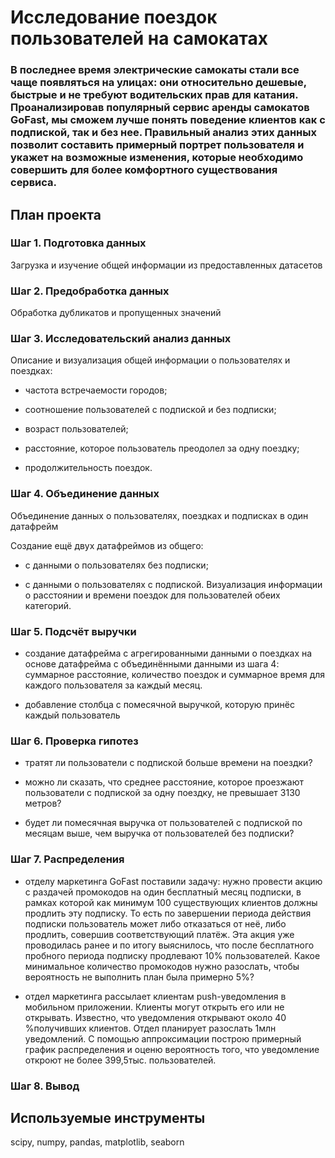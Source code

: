 # Исследование поездок пользователей на самокатах
### В последнее время электрические самокаты стали все чаще появляться на улицах: они относительно дешевые, быстрые и не требуют водительских прав для катания. Проанализировав популярный сервис аренды самокатов GoFast, мы сможем лучше понять поведение клиентов как с подпиской, так и без нее. Правильный анализ этих данных позволит составить примерный портрет пользователя и укажет на возможные изменения, которые необходимо совершить для более комфортного существования сервиса.

## План проекта

### Шаг 1. Подготовка данных
Загрузка и изучение общей информации из предоставленных датасетов

### Шаг 2. Предобработка данных
Обработка дубликатов и пропущенных значений


### Шаг 3. Исследовательский анализ данных
Описание и визуализация общей информации о пользователях и поездках:
- частота встречаемости городов;
- соотношение пользователей с подпиской и без подписки;

- возраст пользователей;

- расстояние, которое пользователь преодолел за одну поездку;

- продолжительность поездок.


### Шаг 4. Объединение данных
Объединение данных о пользователях, поездках и подписках в один датафрейм

Создание ещё двух датафреймов из общего:

- c данными о пользователях без подписки;

- с данными о пользователях с подпиской.
Визуализация информации о расстоянии и времени поездок для пользователей обеих категорий.

### Шаг 5. Подсчёт выручки

- создание датафрейма с агрегированными данными о поездках на основе датафрейма с объединёнными данными из шага 4: суммарное расстояние, количество поездок и суммарное время для каждого пользователя за каждый месяц.

- добавление столбца с помесячной выручкой, которую принёс каждый пользователь 

### Шаг 6. Проверка гипотез

- тратят ли пользователи с подпиской больше времени на поездки? 

- можно ли сказать, что среднее расстояние, которое проезжают пользователи с подпиской за одну поездку, не превышает 3130 метров?
  
- будет ли помесячная выручка от пользователей с подпиской по месяцам выше, чем выручка от пользователей без подписки?

### Шаг 7. Распределения
  
- отделу маркетинга GoFast поставили задачу: нужно провести акцию с раздачей промокодов на один бесплатный месяц подписки, в рамках которой как минимум 100 существующих клиентов должны продлить эту подписку. То есть по завершении периода действия подписки пользователь может либо отказаться от неё, либо продлить, совершив соответствующий платёж. 
Эта акция уже проводилась ранее и по итогу выяснилось, что после бесплатного пробного периода подписку продлевают 10% пользователей. Какое минимальное количество промокодов нужно разослать, чтобы вероятность не выполнить план была примерно 5%?

- отдел маркетинга рассылает клиентам push-уведомления в мобильном приложении. Клиенты могут открыть его или не открывать. Известно, что уведомления открывают около 40 %получивших клиентов. Отдел планирует разослать 1млн уведомлений. С помощью аппроксимации построю примерный график распределения и оценю вероятность того, что уведомление откроют не более 399,5тыс. пользователей. 

### Шаг 8. Вывод

## Используемые инструменты
scipy, numpy, pandas, matplotlib, seaborn

